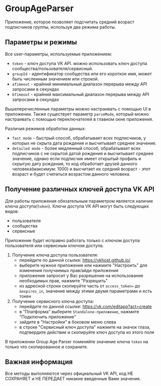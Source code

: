 # GroupAgeParser
Приложение, которое позволяет подсчитать средний возраст подписчиков группы, используя два режима работы.

## Параметры и режимы
Все user-параметры, используемые приложением:
  - ``token`` - ключ доступа VK API. можно использовать ключ доступа сообщества/пользователя/сервисный.
  - ``groupId`` - идентификатор сообщества или его короткое имя, может быть численным значением или строкой.
  - ``aTimeout`` - крайний минимальный диапазон перерыва между API запросами в секундах
  - ``bTimeout`` - крайний максимальный диапазон перерыва между API запросами в секундах

Вышеперечисленные параметры можно настраивать с помощью UI в приложении.
Также существует параметр ``parseMode``, который можно настраивать с помощью переключателей в главном окне приложения.

Различия режимов обработки данных:
  - ``fast mode`` - быстрый способ, обрабатывает всех подписчиков, у которых не скрыта дата рождения и высчитывает среднее значение.
  - ``detailed mode`` - более медленный способ, обрабатывает всех подписчиков с не скрытой датой рождения и высчитывает среднее значение, однако если подписчик имеет открытый профиль и скрытую дату рождения, то код обработает друзей данного человека(максимум: 1000) и высчитает их средний возраст - этот возраст и будет считаться возрастом данного человека.

## Получение различных ключей доступа VK API
Для работы приложения обязательным параметром является наличие ключа доступа(``token``).
Ключи доступа VK API могут быть следующих видов:
  - пользователя
  - сообщества
  - сервисные

Приложение будет исправно работать только с ключом доступа пользователя или сервисным ключом доступа.
1. Получение ключа доступа пользователя:
    - перейдите по данной ссылке: https://vkhost.github.io/
    - выберите нужное приложение или нажмите "Настроить" для изменения получаемых прав/айди приложения
    - приложение запросит у Вас разрешение на использование необходимых прав, нажмите "Разрешить"
    - из адресной строки скопируйте часть от ``access_token=`` до ``&expires_in``, значение между этими двумя параметрами и есть токен
2. Получение сервисного ключа доступа:
    - перейдите по данной ссылке: https://vk.com/editapp?act=create
    - в "Платформа" выберите ``Standalone-приложение``, нажмите "Подключить приложение"
    - зайдите в "Настройки" в боковом меню слева
    - в строке "Сервисный ключ доступа" нажмите на значок глаза, подтвердите действие и скопируйте ключ доступа из этого поля

В приложении Group Age Parser поменяйте значение ключа ``token`` на только что скопированное и сохраните.


## Важная информация
Все методы выполняются через официальный VK API, код НЕ СОХРАНЯЕТ и НЕ ПЕРЕДАЕТ никакие введенные Вами значения.
